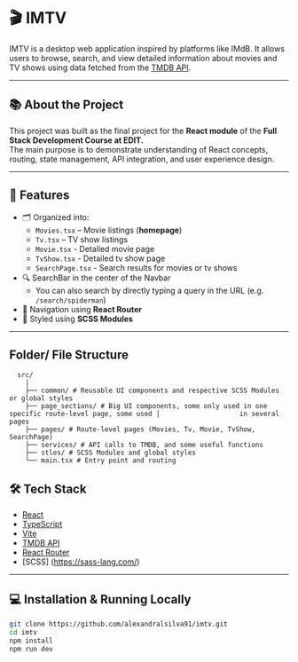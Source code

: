 # 🎬 IMTV

IMTV is a desktop web application inspired by platforms like IMdB. It allows users to browse, search, and view detailed information about movies and TV shows using data fetched from the [TMDB API](https://www.themoviedb.org/documentation/api).

---

## 📚 About the Project

This project was built as the final project for the **React module** of the **Full Stack Development Course at EDIT.**  
The main purpose is to demonstrate understanding of React concepts, routing, state management, API integration, and user experience design. 

---

## 🚀 Features

- 🗂️ Organized into:
  - `Movies.tsx` – Movie listings (**homepage**)
  - `Tv.tsx` – TV show listings
  - `Movie.tsx` - Detailed movie page
  - `TvShow.tsx` - Detailed tv show page
  - `SearchPage.tsx` - Search results for movies or tv shows 
- 🔍 SearchBar in the center of the Navbar
    - You can also search by directly typing a query in the URL (e.g. `/search/spiderman`)
- 🧭 Navigation using **React Router**
- 💅 Styled using **SCSS Modules**

---

## Folder/ File Structure
```
  src/
    │
    ├── common/ # Reusable UI components and respective SCSS Modules or global styles
    ├── page_sections/ # Big UI components, some only used in one specific route-level page, some used │                    in several pages 
    ├── pages/ # Route-level pages (Movies, Tv, Movie, TvShow, SearchPage)
    ├── services/ # API calls to TMDB, and some useful functions
    ├── stles/ # SCSS Modules and global styles
    └── main.tsx # Entry point and routing
```

## 🛠️ Tech Stack

- [React](https://reactjs.org/)
- [TypeScript](https://www.typescriptlang.org/)
- [Vite](https://vitejs.dev/)
- [TMDB API](https://www.themoviedb.org/)
- [React Router](https://reactrouter.com/)
- [SCSS] (https://sass-lang.com/)

---

## 💻 Installation & Running Locally

```bash
git clone https://github.com/alexandralsilva91/imtv.git
cd imtv
npm install
npm run dev
```
